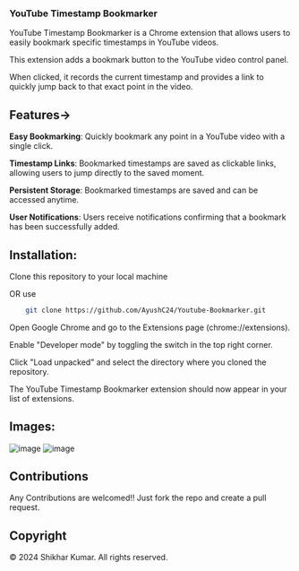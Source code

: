 ### **YouTube Timestamp Bookmarker**

YouTube Timestamp Bookmarker is a Chrome extension that allows users to easily bookmark specific timestamps in YouTube videos. 

This extension adds a bookmark button to the YouTube video control panel.

When clicked, it records the current timestamp and provides a link to quickly jump back to that exact point in the video.

## **Features**->

**Easy Bookmarking**: Quickly bookmark any point in a YouTube video with a single click.

**Timestamp Links**: Bookmarked timestamps are saved as clickable links, allowing users to jump directly to the saved moment.

**Persistent Storage**: Bookmarked timestamps are saved and can be accessed anytime.

**User Notifications**: Users receive notifications confirming that a bookmark has been successfully added.



## **Installation**:

Clone this repository to your local machine

OR use 
```sh
    git clone https://github.com/AyushC24/Youtube-Bookmarker.git
```
Open Google Chrome and go to the Extensions page (chrome://extensions).

Enable "Developer mode" by toggling the switch in the top right corner.

Click "Load unpacked" and select the directory where you cloned the repository.

The YouTube Timestamp Bookmarker extension should now appear in your list of extensions.

## Images:
![image](https://github.com/AyushC24/Youtube-Bookmarker/assets/97463208/20d382e7-ef83-4d3f-9cb7-e48a8d45c0cc)
![image](https://github.com/AyushC24/Youtube-Bookmarker/assets/97463208/c758826b-95f1-4fff-832b-2101cf622ae5)

## Contributions
Any Contributions are welcomed!! Just fork the repo and create a pull request.

## Copyright
© 2024 Shikhar Kumar. All rights reserved.


